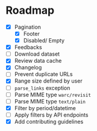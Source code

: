 # Roadmap

- [x] Pagination
    - [x] Footer
    - [x] Disabled/ Empty
- [x] Feedbacks
- [ ] Download dataset
- [x] Review data cache
- [x] Changelog
- [ ] Prevent duplicate URLs
- [x] Range size defined by user
- [ ] `parse_links` exception
- [ ] Parse MIME type `warc/revisit`
- [ ] Parse MIME type `text/plain`
- [x] Filter by period/datetime
- [ ] Apply filters by API endpoints
- [x] Add contributing guidelines